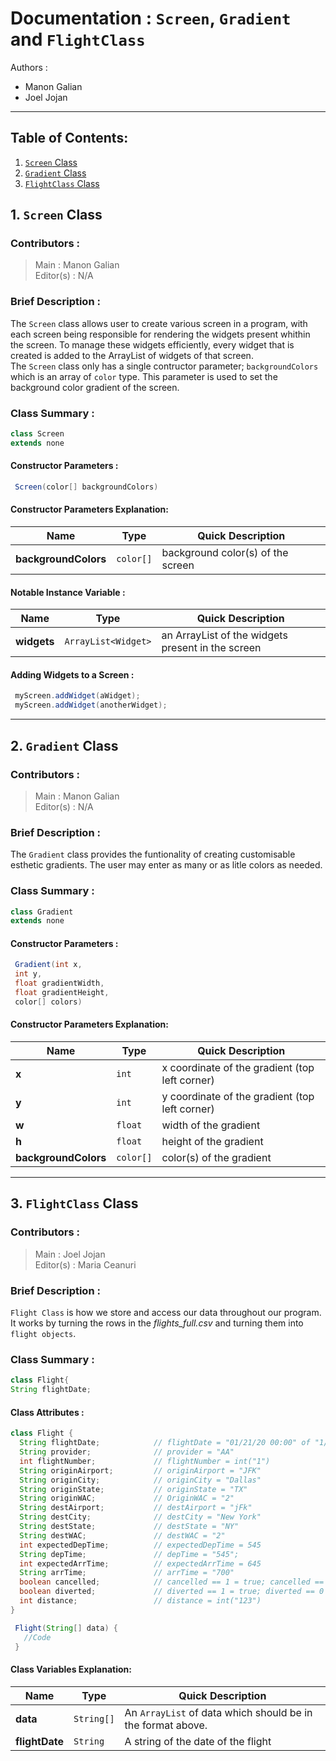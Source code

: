 # Documentation : `Screen`, `Gradient` and `FlightClass`

Authors :  
* Manon Galian
* Joel Jojan
   
---

## Table of Contents:
1. [`Screen` Class](#1-screen-class)
2. [`Gradient` Class](#2-gradient-class)
3. [`FlightClass` Class](#3-flightclass-class)

## 1. `Screen` Class

### Contributors :

> Main : Manon Galian  
> Editor(s) : N/A

### Brief Description :

The `Screen` class allows user to create various screen in a program, with each screen being responsible for rendering the widgets present whithin the screen. To manage these widgets efficiently, every widget that is created is added to the ArrayList of widgets of that screen.  
The `Screen` class only has a single contructor parameter; `backgroundColors` which is an array of `color` type. This parameter is used to set the background color gradient of the screen.

### Class Summary :

```java
class Screen
extends none
```

#### Constructor Parameters :

```java
 Screen(color[] backgroundColors)
```

#### Constructor Parameters Explanation:

|Name|Type|Quick Description|
|----|----|-----------|
|**backgroundColors**|`color[]`|background color(s) of the screen|

#### Notable Instance Variable :

|Name|Type|Quick Description|
|----|----|-----------|
|**widgets**|`ArrayList<Widget>`|an ArrayList of the widgets present in the screen|

#### Adding Widgets to a Screen :

```java
 myScreen.addWidget(aWidget);
 myScreen.addWidget(anotherWidget);
```
---

## 2. `Gradient` Class

### Contributors :

> Main : Manon Galian  
> Editor(s) : N/A

### Brief Description :

The `Gradient` class provides the funtionality of creating customisable esthetic gradients. The user may enter as many or as litle colors as needed.

### Class Summary :

```java
class Gradient
extends none
```

#### Constructor Parameters :

```java
 Gradient(int x, 
 int y, 
 float gradientWidth, 
 float gradientHeight, 
 color[] colors)
```

#### Constructor Parameters Explanation:

|Name|Type|Quick Description|
|----|----|-----------|
|**x**|`int`|x coordinate of the gradient (top left corner)|
|**y**|`int`|y coordinate of the gradient (top left corner)|
|**w**|`float`|width of the gradient|
|**h**|`float`|height of the gradient|
|**backgroundColors**|`color[]`|color(s) of the gradient|

---

## 3. `FlightClass` Class

### Contributors :

> Main : Joel Jojan    
> Editor(s) : Maria Ceanuri

### Brief Description :

`Flight Class` is how we store and access our data throughout our program. It works by turning the rows in the _flights_full.csv_ and turning them into `flight objects`.

### Class Summary :

```java
class Flight{
String flightDate; 
```

#### Class Attributes :

```java
class Flight {
  String flightDate;            // flightDate = "01/21/20 00:00" of "1/4/2022 12:00:00 AM"
  String provider;              // provider = "AA"
  int flightNumber;             // flightNumber = int("1")
  String originAirport;         // originAirport = "JFK"
  String originCity;            // originCity = "Dallas"
  String originState;           // originState = "TX"
  String originWAC;             // OriginWAC = "2"
  String destAirport;           // destAirport = "jFk"
  String destCity;              // destCity = "New York"
  String destState;             // destState = "NY"
  String destWAC;               // destWAC = "2"
  int expectedDepTime;          // expectedDepTime = 545  
  String depTime;               // depTime = "545";
  int expectedArrTime;          // expectedArrTime = 645
  String arrTime;               // arrTime = "700"
  boolean cancelled;            // cancelled == 1 = true; cancelled == 0 = false;
  boolean diverted;             // diverted == 1 = true; diverted == 0 = false;
  int distance;                 // distance = int("123")         
}

 Flight(String[] data) {
   //Code
 }
```

#### Class Variables Explanation:

|Name|Type|Quick Description|
|----|----|-----------|
|**data**|`String[]`|An ``` ArrayList ``` of data which should be in the format above.|
|**flightDate**|`String`| A string of the date of the flight |


